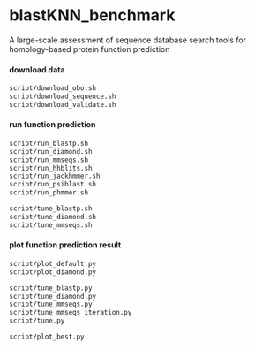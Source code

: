 # blastKNN_benchmark #

A large-scale assessment of sequence database search tools for homology-based protein function prediction

#### download data ####
```bash
script/download_obo.sh
script/download_sequence.sh
script/download_validate.sh
```

#### run function prediction ####
```bash
script/run_blastp.sh   
script/run_diamond.sh
script/run_mmseqs.sh
script/run_hhblits.sh
script/run_jackhmmer.sh
script/run_psiblast.sh
script/run_phmmer.sh

script/tune_blastp.sh
script/tune_diamond.sh
script/tune_mmseqs.sh
```

#### plot function prediction result ####
```bash
script/plot_default.py
script/plot_diamond.py

script/tune_blastp.py
script/tune_diamond.py
script/tune_mmseqs.py
script/tune_mmseqs_iteration.py
script/tune.py

script/plot_best.py
```
